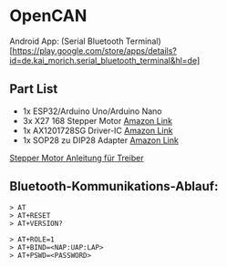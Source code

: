 # OpenCAN


Android App:
(Serial Bluetooth Terminal)[https://play.google.com/store/apps/details?id=de.kai_morich.serial_bluetooth_terminal&hl=de]


## Part List
- 1x ESP32/Arduino Uno/Arduino Nano
- 3x X27 168 Stepper Motor [Amazon Link](https://shorturl.at/sV0GF)
- 1x AX1201728SG Driver-IC [Amazon Link](https://shorturl.at/P5nwd)
- 1x SOP28 zu DIP28 Adapter [Amazon Link](https://shorturl.at/ZedPl)

[Stepper Motor Anleitung für Treiber](https://guy.carpenter.id.au/gaugette/2017/04/29/switecx25-quad-driver-tests/)

## Bluetooth-Kommunikations-Ablauf:
```
> AT
> AT+RESET
> AT+VERSION?

> AT+ROLE=1
> AT+BIND=<NAP:UAP:LAP>
> AT+PSWD=<PASSWORD>
```
